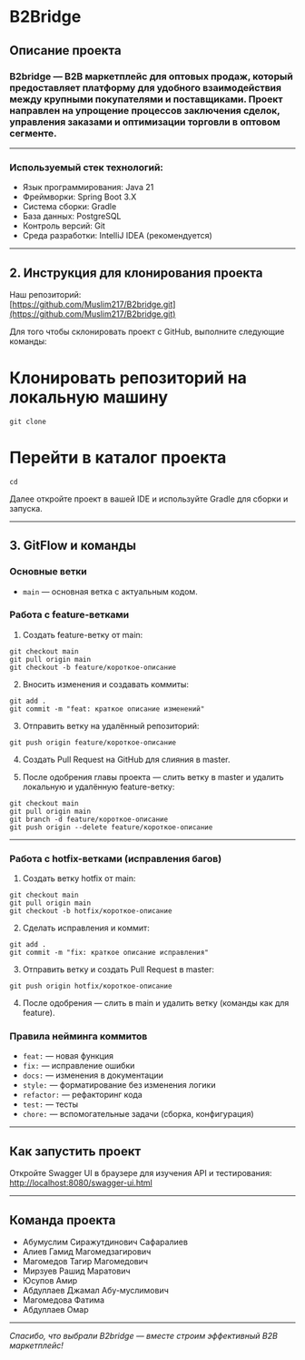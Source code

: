 # B2Bridge

## Описание проекта
### B2bridge — B2B маркетплейс для оптовых продаж, который предоставляет платформу для удобного взаимодействия между крупными покупателями и поставщиками. Проект направлен на упрощение процессов заключения сделок, управления заказами и оптимизации торговли в оптовом сегменте.

--------
### **Используемый стек технологий:**

- Язык программирования: Java 21
- Фреймворки: Spring Boot 3.X
- Система сборки: Gradle
- База данных: PostgreSQL
- Контроль версий: Git
- Среда разработки: IntelliJ IDEA (рекомендуется)

------------------------------------------------------

## 2. Инструкция для клонирования проекта

 Наш репозиторий:  
   [https://github.com/Muslim217/B2bridge.git](https://github.com/Muslim217/B2bridge.git)


Для того чтобы склонировать проект с GitHub, выполните следующие команды:

# Клонировать репозиторий на локальную машину

```
git clone
```

# Перейти в каталог проекта
```
cd
```

Далее откройте проект в вашей IDE и используйте Gradle для сборки и запуска.

------------------------------------------------------

## 3. GitFlow и команды

### Основные ветки

- `main` — основная ветка с актуальным кодом.

### Работа с feature-ветками

1. Создать feature-ветку от main:

```
git checkout main
git pull origin main
git checkout -b feature/короткое-описание
```

2. Вносить изменения и создавать коммиты:

```
git add .
git commit -m "feat: краткое описание изменений"
```

3. Отправить ветку на удалённый репозиторий:
```
git push origin feature/короткое-описание
```
4. Создать Pull Request на GitHub для слияния в master.

5. После одобрения главы проекта — слить ветку в master и удалить локальную и удалённую feature-ветку:
```
git checkout main
git pull origin main
git branch -d feature/короткое-описание
git push origin --delete feature/короткое-описание
```
------------------------------------------------------

### Работа с hotfix-ветками (исправления багов)

1. Создать ветку hotfix от main:

```
git checkout main
git pull origin main
git checkout -b hotfix/короткое-описание
```


2. Сделать исправления и коммит:

```
git add .
git commit -m "fix: краткое описание исправления"
```


3. Отправить ветку и создать Pull Request в master:

```
git push origin hotfix/короткое-описание
```


4. После одобрения — слить в main и удалить ветку (команды как для feature).


### Правила нейминга коммитов

- `feat:` — новая функция
- `fix:` — исправление ошибки
- `docs:` — изменения в документации
- `style:` — форматирование без изменения логики
- `refactor:` — рефакторинг кода
- `test:` — тесты
- `chore:` — вспомогательные задачи (сборка, конфигурация)

------------------------------------------------------


## Как запустить проект

Откройте Swagger UI в браузере для изучения API и тестирования:  
[http://localhost:8080/swagger-ui.html](http://localhost:8080/swagger-ui.html)

---

## Команда проекта

- Абумуслим Сиражутдинович Сафаралиев
- Алиев Гамид Магомедзагирович
- Магомедов Тагир Магомедович
- Мирзуев Рашид Маратович
- Юсупов Амир
- Абдуллаев Джамал Абу-муслимович
- Магомедова Фатима
- Абдуллаев Омар

---

*Спасибо, что выбрали B2bridge — вместе строим эффективный B2B маркетплейс!*
